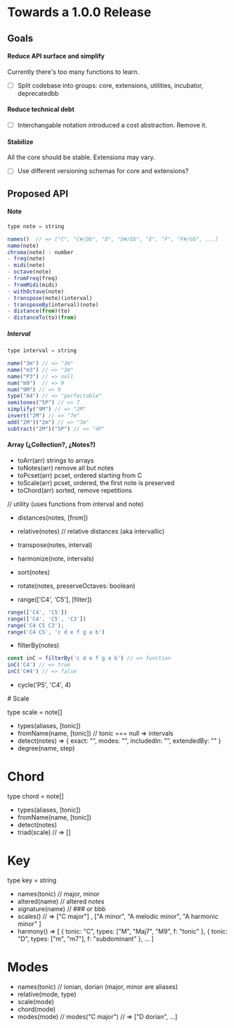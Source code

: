 # Towards a 1.0.0 Release

## Goals

#### Reduce API surface and simplify

Currently there's too many functions to learn.

- [ ] Split codebase into groups: core, extensions, utilities, incubator, deprecatedbb

#### Reduce technical debt

- [ ] Interchangable notation introduced a cost abstraction. Remove it.

#### Stabilize

All the core should be stable. Extensions may vary.

- [ ] Use different versioning schemas for core and extensions?

## Proposed API

#### Note

```js
type note = string

names()  // => ["C", "C#/Db", "D", "D#/Eb", "E", "F", "F#/Gb", ...]
name(note)
chroma(note) : number
- freq(note)
- midi(note)
- octave(note)
- fromFreq(freq)
- fromMidi(midi)
- withOctave(note)
- transpose(note)(interval) 
- transposeBy(interval)(note)
- distance(from)(to)
- distanceTo(to)(from)
```

##### Interval

```js
type interval = string

name("3m") // => "3m"
name("m3") // => "3m"
name("P3") // => null
num("m9")  // => 9
num("9M") // => 9
type("A4") // => "perfectable"
semitones("5P") // => 7
simplify("9M") // => "2M"
invert("2M") // => "7m"
add("2M")("2m") // => "3m"
subtract("2M")("5P") // => "4P"
```

#### Array (¿Collection?, ¿Notes?)

- toArr(arr) strings to arrays
- toNotes(arr) remove all but notes
- toPcset(arr) pcset, ordered starting from C
- toScale(arr) pcset, ordered, the first note is preserved
- toChord(arr) sorted, remove repetitions

// utility (uses functions from interval and note)
- distances(notes, [from]) 
- relative(notes) // relative distances (aka intervallic)
- transpose(notes, interval)
- harmonize(note, intervals)

- sort(notes)
- rotate(notes, preserveOctaves: boolean)
- range(['C4', 'C5'], [filter])
```js
range(['C4', 'C5'])
range(['C4', 'C5', 'C3'])
range('C4 C5 C3');
range('C4 C5', 'c d e f g a b')
```
- filterBy(notes)
```js
const inC = filterBy('c d e f g a b') // => function
inC('C4') // => true
inC('C#4') // => false
````

- cycle('P5', 'C4', 4)

# Scale

type scale = note[]

- types(aliases, [tonic])
- fromName(name, [tonic]) // tonic === null => intervals
- detect(notes) => { exact: "", modes: "", includedIn: "", extendedBy: "" }
- degree(name, step)

# Chord

type chord = note[]

- types(aliases, [tonic])
- fromName(name, [tonic])
- detect(notes)
- triad(scale) // => []

# Key

type key = string

- names(tonic) // major, minor
- altered(name) // altered notes
- signature(name) // ### or bbb
- scales() // => ["C major"] , ["A minor", "A melodic minor", "A harmonic minor" ]
- harmony() => [
  { tonic: "C", types: ["M", "Maj7", "M9", f: "tonic" },
  { tonic: "D", types: ["m", "m7"], f: "subdominant" },
  ...
]

# Modes

- names(tonic) // ionian, dorian (major, minor are aliases)
- relative(mode, type)
- scale(mode)
- chord(mode)
- modes(mode) // modes("C major") // => ["D dorian", ...]